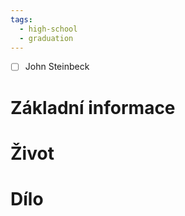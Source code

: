 ```yaml
---
tags:
  - high-school
  - graduation
---
```

- [ ] John Steinbeck
# Základní informace
# Život
# Dílo